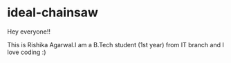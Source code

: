 # ideal-chainsaw

Hey everyone!!

This is Rishika Agarwal.I am a B.Tech student (1st year) from IT branch and I love coding :)
